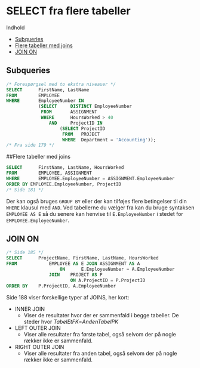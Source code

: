 # SELECT fra flere tabeller
Indhold
- [Subqueries](#subqueries)
- [Flere tabeller med joins](#flere-tabeller-med-joins)
- [JOIN ON](#join-on)

## Subqueries
```SQL
/* Forespørgsel med to ekstra niveauer */
SELECT		FirstName, LastName
FROM		EMPLOYEE
WHERE		EmployeeNumber IN
			(SELECT		DISTINCT EmployeeNumber
             FROM		ASSIGNMENT
             WHERE		HoursWorked > 40
             	AND		ProjectID IN
                	(SELECT ProjectID
                     FROM	PROJECT
                     WHERE	Department = 'Accounting'));
/* Fra side 179 */
```
##Flere tabeller med joins
```SQL
SELECT		FirstName, LastName, HoursWorked
FROM		EMPLOYEE, ASSIGNMENT
WHERE		EMPLOYEE.EmployeeNumber = ASSIGNMENT.EmployeeNumber
ORDER BY EMPLOYEE.EmployeeNumber, ProjectID
/* Side 181 */
```
Der kan også bruges ```GROUP BY``` eller der kan tilføjes flere betingelser til din ```WHERE``` klausul med ```AND```.
Ved tabellerne du vælger fra kan du bruge syntaksen ``` EMPLOYEE AS E ``` så du senere kan henvise til ```E.EmployeeNumber``` i stedet for ```EMPLOYEE.EmployeeNumber```.

## JOIN ON
```SQL
/* Side 185 */
SELECT		ProjectName, FirstName, LastName, HoursWorked
FROM			EMPLOYEE AS E JOIN ASSIGNMENT AS A
					ON		E.EmployeeNumber = A.EmployeeNumber
          		JOIN 	PROJECT AS P
              			ON A.ProjectID = P.ProjectID
ORDER BY	P.ProjectID, A.EmployeeNumber
```
Side 188 viser forskellige typer af JOINS, her kort:
- INNER JOIN
	-	Viser de resultater hvor der er sammenfald i begge tabeller. De steder hvor *TabelEtFK*=*AndenTabelPK*
- LEFT OUTER JOIN
	- Viser alle resultater fra første tabel, også selvom der på nogle rækker ikke er sammenfald.
- RIGHT OUTER JOIN
	- Viser alle resultater fra anden tabel, også selvom der på nogle rækker ikke er sammenfald.